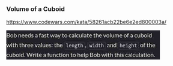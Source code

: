 ### Volume of a Cuboid

https://www.codewars.com/kata/58261acb22be6e2ed800003a/

![description](./description.jpg "Description")